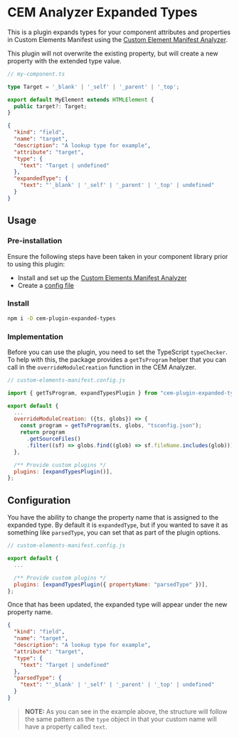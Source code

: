 # CEM Analyzer Expanded Types

This is a plugin expands types for your component attributes and properties in Custom Elements Manifest using the [Custom Element Manifest Analyzer](https://custom-elements-manifest.open-wc.org/).

This plugin will not overwrite the existing property, but will create a new property with the extended type value.

```ts
// my-component.ts

type Target = '_blank' | '_self' | '_parent' | '_top';

export default MyElement extends HTMLElement {
  public target?: Target;
}
```

```json
{
  "kind": "field",
  "name": "target",
  "description": "A lookup type for example",
  "attribute": "target",
  "type": {
    "text": "Target | undefined"
  },
  "expandedType": {
    "text": "'_blank' | '_self' | '_parent' | '_top' | undefined"
  }
}
```

## Usage

### Pre-installation

Ensure the following steps have been taken in your component library prior to using this plugin:

- Install and set up the [Custom Elements Manifest Analyzer](https://custom-elements-manifest.open-wc.org/analyzer/getting-started/)
- Create a [config file](https://custom-elements-manifest.open-wc.org/analyzer/config/#config-file)

### Install

```bash
npm i -D cem-plugin-expanded-types
```

### Implementation

Before you can use the plugin, you need to set the TypeScript `typeChecker`. To help with this, the package provides a `getTsProgram` helper that you can call in the `overrideModuleCreation` function in the CEM Analyzer.

```js
// custom-elements-manifest.config.js

import { getTsProgram, expandTypesPlugin } from "cem-plugin-expanded-types";

export default {
  ...
  overrideModuleCreation: ({ts, globs}) => {
    const program = getTsProgram(ts, globs, "tsconfig.json");
    return program
      .getSourceFiles()
      .filter((sf) => globs.find((glob) => sf.fileName.includes(glob)));
  },

  /** Provide custom plugins */
  plugins: [expandTypesPlugin()],
};
```

## Configuration

You have the ability to change the property name that is assigned to the expanded type. By default it is `expandedType`, but if you wanted to save it as something like `parsedType`, you can set that as part of the plugin options.

```js
// custom-elements-manifest.config.js

export default {
  ...

  /** Provide custom plugins */
  plugins: [expandTypesPlugin({ propertyName: "parsedType" })],
};
```

Once that has been updated, the expanded type will appear under the new property name.

```json
{
  "kind": "field",
  "name": "target",
  "description": "A lookup type for example",
  "attribute": "target",
  "type": {
    "text": "Target | undefined"
  },
  "parsedType": {
    "text": "'_blank' | '_self' | '_parent' | '_top' | undefined"
  }
}
```

> **NOTE:** As you can see in the example above, the structure will follow the same pattern as the `type` object in that your custom name will have a property called `text`.